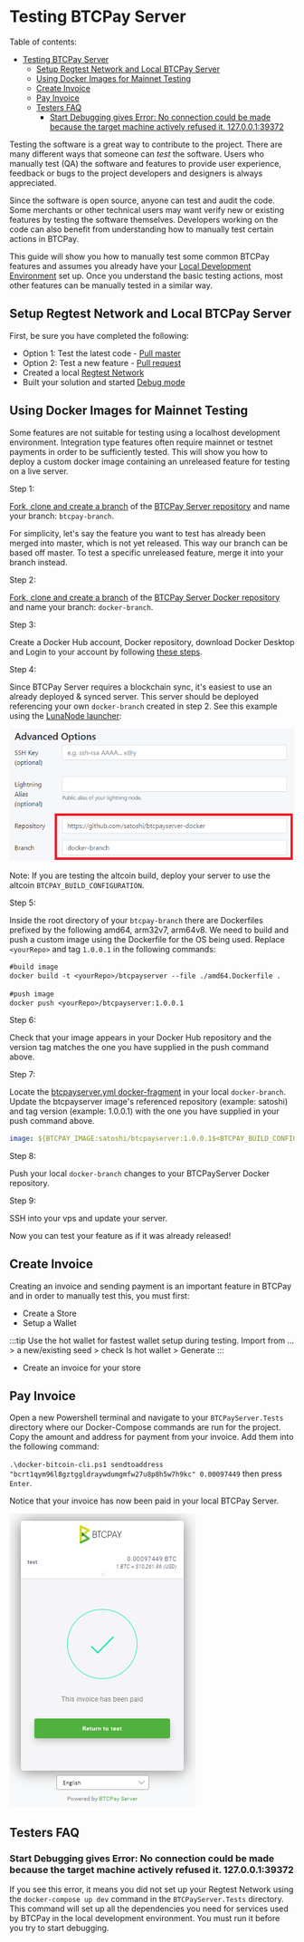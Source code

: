 # Testing BTCPay Server

Table of contents:

- [Testing BTCPay Server](#testing-btcpay-server)
  - [Setup Regtest Network and Local BTCPay Server](#setup-regtest-network-local-btcpay-server)
  - [Using Docker Images for Mainnet Testing](#using-docker-images-for-mainnet-testing)
  - [Create Invoice](#create-invoice)
  - [Pay Invoice](#pay-invoice)
  - [Testers FAQ](#testers-faq)
    - [Start Debugging gives Error: No connection could be made because the target machine actively refused it. 127.0.0.1:39372](#start-debugging-gives-error-no-connection-could-be-made-because-the-target-machine-actively-refused-it-12700139372)

Testing the software is a great way to contribute to the project. There are many different ways that someone can _test_ the software. Users who manually test (QA) the software and features to provide user experience, feedback or bugs to the project developers and designers is always appreciated. 

Since the software is open source, anyone can test and audit the code. Some merchants or other technical users may want verify new or existing features by testing the software themselves. Developers working on the code can also benefit from understanding how to manually test certain actions in BTCPay.

This guide will show you how to manually test some common BTCPay features and assumes you already have your [Local Development Environment](ContributeDevCode.md) set up. Once you understand the basic testing actions, most other features can be manually tested in a similar way. 

## Setup Regtest Network and Local BTCPay Server

First, be sure you have completed the following:

- Option 1: Test the latest code - [Pull master](ContributeDevCode.md#sync-forked-btcpayserver-repository)
- Option 2: Test a new feature - [Pull request](ContributeDevCode.md#create-a-branch-of-a-pull-request)
- Created a local [Regtest Network](ContributeDevCode.md#bitcoin-regtest-network-setup)
- Built your solution and started [Debug mode](ContributeDevCode.md#build-local-btcpayserver)

## Using Docker Images for Mainnet Testing

Some features are not suitable for testing using a localhost development environment. Integration type features often require mainnet or testnet payments in order to be sufficiently tested. This will show you how to deploy a custom docker image containing an unreleased feature for testing on a live server.

Step 1: 

[Fork, clone and create a branch](./ContributeDevCode.md#git-setup) of the [BTCPay Server repository](https://github.com/btcpayserver/btcpayserver) and name your branch: `btcpay-branch`. 

For simplicity, let's say the feature you want to test has already been merged into master, which is not yet released. This way our branch can be based off master. To test a specific unreleased feature, merge it into your branch instead.

Step 2: 

[Fork, clone and create a branch](./ContributeDevCode.md#git-setup) of the [BTCPay Server Docker repository](https://github.com/btcpayserver/btcpayserver-docker) and name your branch: `docker-branch`. 

Step 3: 

Create a Docker Hub account, Docker repository, download Docker Desktop and Login to your account by following [these steps](https://docs.docker.com/docker-hub/).

Step 4: 

Since BTCPay Server requires a blockchain sync, it's easiest to use an already deployed & synced server. This server should be deployed referencing your own `docker-branch` created in step 2. See this example using the [LunaNode launcher](https://launchbtcpay.lunanode.com/):

![LunaNode Fork](../../img/Contribute/lunanode-fork.png)

Note: If you are testing the altcoin build, deploy your server to use the altcoin `BTCPAY_BUILD_CONFIGURATION`.

Step 5:

Inside the root directory of your `btcpay-branch` there are Dockerfiles prefixed by the following amd64, arm32v7, arm64v8. We need to build and push a custom image using the Dockerfile for the OS being used. Replace `<yourRepo>` and tag `1.0.0.1` in the following commands:

```
#build image
docker build -t <yourRepo>/btcpayserver --file ./amd64.Dockerfile .

#push image
docker push <yourRepo>/btcpayserver:1.0.0.1
```

Step 6: 

Check that your image appears in your Docker Hub repository and the version tag matches the one you have supplied in the push command above.

Step 7: 

Locate the [btcpayserver.yml docker-fragment](https://github.com/btcpayserver/btcpayserver-docker/tree/master/docker-compose-generator/docker-fragments) in your local `docker-branch`. Update the btcpayserver image's referenced repository (example: satoshi) and tag version (example: 1.0.0.1) with the one you have supplied in your push command above.

```yaml
image: ${BTCPAY_IMAGE:satoshi/btcpayserver:1.0.0.1$<BTCPAY_BUILD_CONFIGURATION>?}
```

Step 8: 

Push your local `docker-branch` changes to your BTCPayServer Docker repository.

Step 9: 

SSH into your vps and update your server.

Now you can test your feature as if it was already released!

## Create Invoice

Creating an invoice and sending payment is an important feature in BTCPay and in order to manually test this, you must first:

- Create a Store
- Setup a Wallet

:::tip
Use the hot wallet for fastest wallet setup during testing. Import from ... > a new/existing seed > check Is hot wallet > Generate
:::

- Create an invoice for your store

 ## Pay Invoice

Open a new Powershell terminal and navigate to your `BTCPayServer.Tests` directory where our Docker-Compose commands are run for the project. Copy the amount and address for payment from your invoice. Add them into the following command:

`.\docker-bitcoin-cli.ps1 sendtoaddress "bcrt1qym96l8gztggldraywdumgmfw27u8p8h5w7h9kc" 0.00097449` then press `Enter`.

Notice that your invoice has now been paid in your local BTCPay Server.

![Test Paid Invoice](../../img/Contribute/regtest-paid-invoice.png)

## Testers FAQ

### Start Debugging gives Error: No connection could be made because the target machine actively refused it. 127.0.0.1:39372

If you see this error, it means you did not set up your Regtest Network using the `docker-compose up dev` command in the `BTCPayServer.Tests` directory. This command will set up all the dependencies you need for services used by BTCPay in the local development environment. You must run it before you try to start debugging. 
